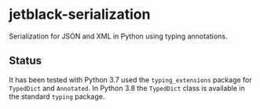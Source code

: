 # jetblack-serialization

Serialization for JSON and XML in Python using typing annotations.

## Status

It has been tested with Python 3.7 used the `typing_extensions`
package for `TypedDict` and `Annotated`. In Python 3.8 the `TypedDict`
class is available in the standard `typing` package.
